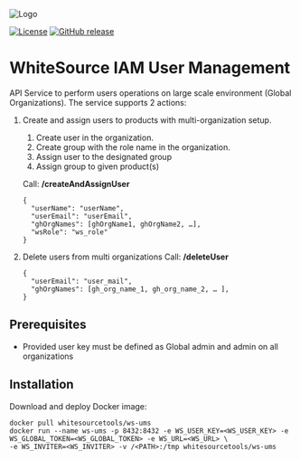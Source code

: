 ![Logo](https://whitesource-resources.s3.amazonaws.com/ws-sig-images/Whitesource_Logo_178x44.png)  

[![License](https://img.shields.io/badge/License-Apache%202.0-yellowgreen.svg)](https://opensource.org/licenses/Apache-2.0)
[![GitHub release](https://img.shields.io/github/release/whitesource-ps/wss-template.svg)](https://github.com/whitesource-ps/wss-template/releases/latest)  
# WhiteSource IAM User Management
API Service to perform users operations on large scale environment (Global Organizations).
The service supports 2 actions:
1. Create and assign users to products with multi-organization setup.
    1. Create user in the organization.
    1. Create group with the role name in the organization.
    1. Assign user to the designated group
    1. Assign group to given product(s)
    
    Call: **/createAndAssignUser**
    ```http request 
    {
      "userName": "userName", 
      "userEmail": "userEmail",
      "ghOrgNames": [ghOrgName1, ghOrgName2, …],
      "wsRole": "ws_role" 
    }
    ```

1. Delete users from multi organizations
   Call: **/deleteUser**
    ```http request 
    {
      "userEmail": "user_mail",
      "ghOrgNames": [gh_org_name_1, gh_org_name_2, … ],
    }
    ```

## Prerequisites
* Provided user key must be defined as Global admin and admin on all organizations

## Installation
Download and deploy Docker image:
```shell
docker pull whitesourcetools/ws-ums
docker run --name ws-ums -p 8432:8432 -e WS_USER_KEY=<WS_USER_KEY> -e WS_GLOBAL_TOKEN=<WS_GLOBAL_TOKEN> -e WS_URL=<WS_URL> \
-e WS_INVITER=<WS_INVITER> -v /<PATH>:/tmp whitesourcetools/ws-ums
```


